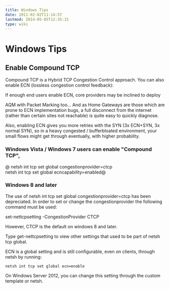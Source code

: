 ```yaml
---
title: Windows Tips
date: 2011-02-02T11:14:57
lastmod: 2014-05-05T12:35:15
type: wiki
---
```

Windows Tips
============

Enable Compound TCP
-------------------

Compound TCP is a Hybrid TCP Congestion Control approach. You can also
enable ECN (lossless congestion control feedback):

If enough end users enable ECN, core providers may be inclined to deploy
<link>AQM with Packet Marking</link> too... And as <link>Home
Gateways</link> are those which are prone to ECN implementation bugs, a
full disconnect from the internet (rather than certain sites not
reachable) is quite easy to quickly diagnose.

Also, enabling ECN gives you more retries with the SYN (3x ECN+SYN, 3x
normal SYN), so in a heavy congested / bufferbloated environment, your
small flows might get through eventually, with higher probability.

### Windows Vista / Windows 7 users can enable "Compound TCP",

@ netsh int tcp set global congestionprovider=ctcp\
netsh int tcp set global ecncapability=enabled@

### Windows 8 and later

The use of netsh int tcp set global congestionprovider=ctcp has been
depreciated. In order to set or change the congestionprovider the
following command must be used:

set-nettcpsetting -CongestionProvider CTCP

However, CTCP is the default on windows 8 and later.

Type get-nettcpsetting to view other settings that used to be part of
netsh tcp global.﻿

ECN is a global setting and is still configurable, even on clients,
through netsh by running:

`netsh int tcp set global ecn=enable`

On Windows Server 2012, you can change this setting through the custom
template or netsh.
